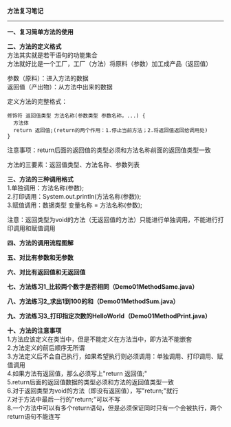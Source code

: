 **方法复习笔记**  


----------


**一、复习简单方法的使用**  
  
**二、方法的定义格式**  
方法其实就是若干语句的功能集合  
方法就好比是一个工厂，工厂（方法）将原料（参数）加工成产品（返回值）  
  
参数（原料）：进入方法的数据  
返回值（产出物）：从方法中出来的数据  
  
定义方法的完整格式：  
  
    修饰符 返回值类型 方法名称(参数类型 参数名称，...) {  
      方法体  
      return 返回值;(return的两个作用：1.停止当前方法；2.将返回值返回给调用处)  
    }  
  
注意事项：return后面的返回值的类型必须和方法名称前面的返回值类型一致  
  
方法的三要素：返回值类型、方法名称、参数列表  
  
**三、方法的三种调用格式**  
1.单独调用：方法名称(参数);  
2.打印调用：System.out.println(方法名称(参数));  
3.赋值调用：数据类型 变量名称 = 方法名称(参数);  
  
注意：返回类型为void的方法（无返回值的方法）只能进行单独调用，不能进行打印调用和赋值调用  
  
**四、方法的调用流程图解**  
  
**五、对比有参数和无参数**  
  
**六、对比有返回值和无返回值**  
  
**七、方法练习1_比较两个数字是否相同（Demo01MethodSame.java）**  
  
**八、方法练习2_求出1到100的和（Demo01MethodSum.java）**  
  
**九、方法练习3_打印指定次数的HelloWorld（Demo01MethodPrint.java）**  
  
**十、方法的注意事项**  
1.方法应该定义在类当中，但是不能定义在方法当中，即方法不能嵌套  
2.方法定义的前后顺序无所谓  
3.方法定义后不会自己执行，如果希望执行则必须调用：单独调用、打印调用、赋值调用  
4.如果方法有返回值，那么必须写上"return 返回值;"  
5.return后面的返回值数据的类型必须和方法的返回值类型一致  
6.对于返回类型为void的方法（即没有返回值），写"return;"就行  
7.对于方法中最后一行的"return;"可以不写  
8.一个方法中可以有多个return语句，但是必须保证同时只有一个会被执行，两个return语句不能连写  


